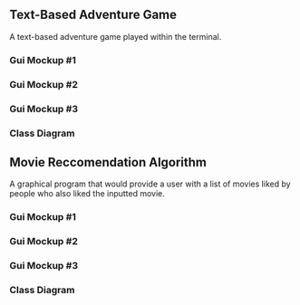 ## Text-Based Adventure Game
A text-based adventure game played within the terminal.

### Gui Mockup #1

### Gui Mockup #2

### Gui Mockup #3

### Class Diagram

## Movie Reccomendation Algorithm
A graphical program that would provide a user with a list of movies liked by people who also liked the inputted movie.

### Gui Mockup #1

### Gui Mockup #2

### Gui Mockup #3

### Class Diagram
